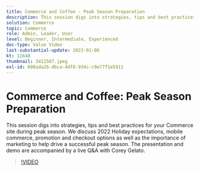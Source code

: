 ```yaml
---
title: Commerce and Coffee - Peak Season Preparation
description: This session digs into strategies, tips and best practices for your Commerce site during peak season. We discuss 2022 Holiday expectations, mobile commerce, promotion and checkout options as well as the importance of marketing to help drive a successful peak season. The presentation and demo are accompanied by a live Q&A with Corey Gelato.
solution: Commerce
topic: Commerce
role: Admin, Leader, User
level: Beginner, Intermediate, Experienced
doc-type: Value Video
last-substantial-update: 2023-01-06
kt: 11648
thumbnail: 3412587.jpeg
exl-id: 608ada26-dbca-44f8-934c-c9e77f1e5911
---
```

# Commerce and Coffee: Peak Season Preparation

This session digs into strategies, tips and best practices for your Commerce site during peak season. We discuss 2022 Holiday expectations, mobile commerce, promotion and checkout options as well as the importance of marketing to help drive a successful peak season. The presentation and demo are accompanied by a live Q&A with Corey Gelato.

>[!VIDEO](https://video.tv.adobe.com/v/3412587/?quality=12&learn=on)
